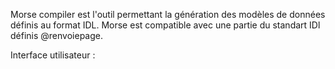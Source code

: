Morse compiler est l'outil permettant la génération des modèles de données définis au format IDL. Morse est compatible avec une partie du standart IDl définis @renvoiepage. 

Interface utilisateur : 
